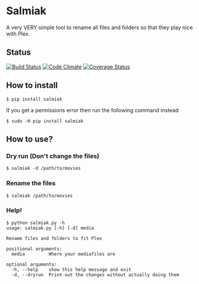 # Salmiak
A very VERY simple tool to rename all files and folders so that they play nice with Plex.

## Status
[![Build Status](https://travis-ci.org/arkalon76/salmiak.svg?branch=master)](https://travis-ci.org/arkalon76/salmiak)
[![Code Climate](https://codeclimate.com/github/arkalon76/salmiak/badges/gpa.svg)](https://codeclimate.com/github/arkalon76/salmiak)
[![Coverage Status](https://coveralls.io/repos/github/arkalon76/salmiak/badge.svg?branch=master)](https://coveralls.io/github/arkalon76/salmiak?branch=master)


## How to install
```
$ pip install salmiak
```
If you get a permissions error then run the following command instead
```
$ sudo -H pip install salmiak
```

## How to use?

### Dry run (Don't change the files)
```
$ salmiak -d /path/to/movies
```

### Rename the files
```
$ salmiak /path/to/movies
```

### Help!
```
$ python salmiak.py -h
usage: salmiak.py [-h] [-d] media

Rename files and folders to fit Plex

positional arguments:
  media         Where your mediafiles are

optional arguments:
  -h, --help    show this help message and exit
  -d, --dryrun  Print out the changes without actually doing them
```
